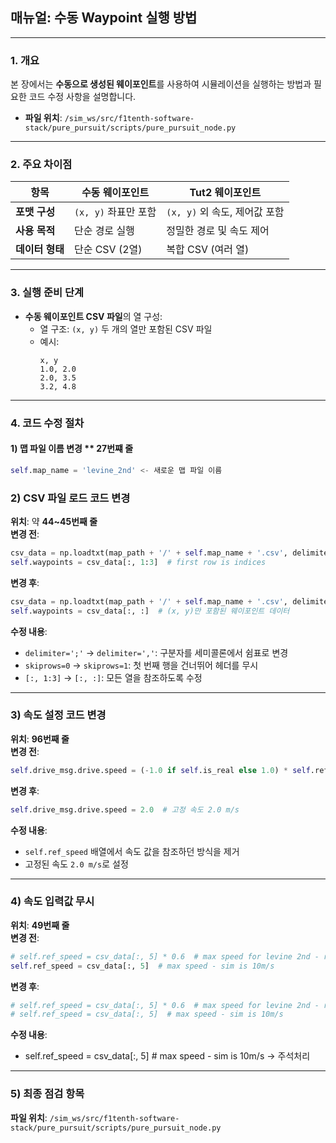 
## **매뉴얼: 수동 Waypoint 실행 방법**

---

### **1. 개요**  
본 장에서는 **수동으로 생성된 웨이포인트**를 사용하여 시뮬레이션을 실행하는 방법과 필요한 코드 수정 사항을 설명합니다.  
- **파일 위치**: `/sim_ws/src/f1tenth-software-stack/pure_pursuit/scripts/pure_pursuit_node.py`  

---

### **2. 주요 차이점**
| **항목**           | **수동 웨이포인트** | **Tut2 웨이포인트** |
|-------------------|-------------------|-------------------|
| **포맷 구성**       | `(x, y)` 좌표만 포함 | `(x, y)` 외 속도, 제어값 포함 |
| **사용 목적**       | 단순 경로 실행       | 정밀한 경로 및 속도 제어 |
| **데이터 형태**     | 단순 CSV (2열)       | 복합 CSV (여러 열) |

---

### **3. 실행 준비 단계**  
- **수동 웨이포인트 CSV 파일**의 열 구성:
  - 열 구조: `(x, y)` 두 개의 열만 포함된 CSV 파일
  - 예시:
    ```
    x, y
    1.0, 2.0
    2.0, 3.5
    3.2, 4.8
    ```

---

### **4. 코드 수정 절차**

#### **1) 맵 파일 이름 변경  ** 27번쨰 줄**
``` python
self.map_name = 'levine_2nd' <- 새로운 맵 파일 이름 
```


### **2) CSV 파일 로드 코드 변경**  
**위치**: 약 **44~45번째 줄**  
**변경 전**:
```python
csv_data = np.loadtxt(map_path + '/' + self.map_name + '.csv', delimiter=';', skiprows=0)  # csv data
self.waypoints = csv_data[:, 1:3]  # first row is indices
```
**변경 후**:
```python
csv_data = np.loadtxt(map_path + '/' + self.map_name + '.csv', delimiter=',', skiprows=1)  # csv data
self.waypoints = csv_data[:, :]  # (x, y)만 포함된 웨이포인트 데이터
```
**수정 내용**:
- `delimiter=';'` → `delimiter=','`: 구분자를 세미콜론에서 쉼표로 변경  
- `skiprows=0` → `skiprows=1`: 첫 번째 행을 건너뛰어 헤더를 무시  
- `[:, 1:3]` → `[:, :]`: 모든 열을 참조하도록 수정  

---

### **3) 속도 설정 코드 변경**  
**위치**: **96번째 줄**  
**변경 전**:
```python
self.drive_msg.drive.speed = (-1.0 if self.is_real else 1.0) * self.ref_speed[self.closest_index]
```
**변경 후**:
```python
self.drive_msg.drive.speed = 2.0  # 고정 속도 2.0 m/s
```
**수정 내용**:
- `self.ref_speed` 배열에서 속도 값을 참조하던 방식을 제거  
- 고정된 속도 `2.0 m/s`로 설정  

---

### **4) 속도 입력값 무시**  
**위치**: **49번째 줄**  
**변경 전**:
```python
# self.ref_speed = csv_data[:, 5] * 0.6  # max speed for levine 2nd - real is 2m/s
self.ref_speed = csv_data[:, 5]  # max speed - sim is 10m/s
```
**변경 후**:
```python
# self.ref_speed = csv_data[:, 5] * 0.6  # max speed for levine 2nd - real is 2m/s
# self.ref_speed = csv_data[:, 5]  # max speed - sim is 10m/s
```
**수정 내용**:
- self.ref_speed = csv_data[:, 5]  # max speed - sim is 10m/s -> 주석처리 

---

### **5) 최종 점검 항목**  
**파일 위치**: `/sim_ws/src/f1tenth-software-stack/pure_pursuit/scripts/pure_pursuit_node.py`  

